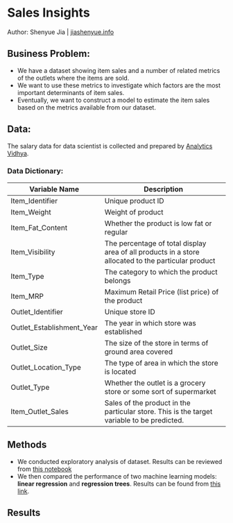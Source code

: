 # Sales Insights
Author: Shenyue Jia | [jiashenyue.info](https://jiashenyue.info)
## Business Problem:
- We have a dataset showing item sales and a number of related metrics of the outlets where the items are sold. 
- We want to use these metrics to investigate which factors are the most important determinants of item sales. 
- Eventually, we want to construct a model to estimate the item sales based on the metrics available from our dataset.
## Data:
The salary data for data scientist is collected and prepared by [Analytics Vidhya](https://datahack.analyticsvidhya.com/contest/practice-problem-big-mart-sales-iii/).

### Data Dictionary:
Variable Name  | Description
-------------------|------------------
Item_Identifier	| Unique product ID
Item_Weight	| Weight of product
Item_Fat_Content	| Whether the product is low fat or regular
Item_Visibility	| The percentage of total display area of all products in a store allocated to the particular product
Item_Type	| The category to which the product belongs
Item_MRP	| Maximum Retail Price (list price) of the product
Outlet_Identifier	| Unique store ID
Outlet_Establishment_Year	| The year in which store was established
Outlet_Size	| The size of the store in terms of ground area covered
Outlet_Location_Type	| The type of area in which the store is located
Outlet_Type	| Whether the outlet is a grocery store or some sort of supermarket
Item_Outlet_Sales	| Sales of the product in the particular store. This is the target variable to be predicted.


## Methods
- We conducted exploratory analysis of dataset. Results can be reviewed from [this notebook](https://github.com/syjia/salary-insights/blob/main/Data_Science_Sales_Insights.ipynb)
- We then compared the performance of two machine learning models: **linear regression** and **regression trees**. Results can be found from [this link](https://github.com/jiashenyue/salary-insights/blob/main/machine_learning_sales.ipynb).

## Results

